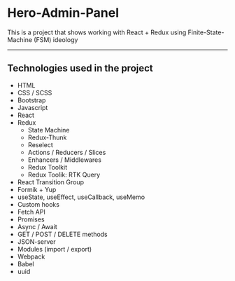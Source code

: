 # Hero-Admin-Panel

This is a project that shows working with React + Redux using Finite-State-Machine (FSM) ideology

---

## Technologies used in the project

- HTML
- CSS / SCSS
- Bootstrap
- Javascript
- React
- Redux
  - State Machine
  - Redux-Thunk
  - Reselect
  - Actions / Reducers / Slices
  - Enhancers / Middlewares
  - Redux Toolkit
  - Redux Toolik: RTK Query
- React Transition Group
- Formik + Yup
- useState, useEffect, useCallback, useMemo
- Custom hooks
- Fetch API
- Promises
- Async / Await
- GET / POST / DELETE methods
- JSON-server
- Modules (import / export)
- Webpack
- Babel
- uuid
